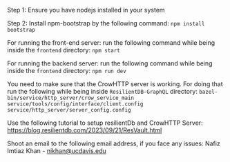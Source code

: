 Step 1:
Ensure you have nodejs installed in your system

Step 2:
Install npm-bootstrap by the following command:
`npm install bootstrap`

For running the front-end server:
run the following command while being inside the `frontend` directory:
`npm start`

For running the backend server:
run the following command while being inside the `frontend` directory:
`npm run dev`

You need to make sure that the CrowHTTP server is working. For doing that run the following while being inside `ResilientDB-GraphQL` directory:
`bazel-bin/service/http_server/crow_service_main service/tools/config/interface/client.config service/http_server/server_config.config`

Use the following tutorial to setup resilientDb and CrowHTTP Server: https://blog.resilientdb.com/2023/09/21/ResVault.html

Shoot an email to the following email address, if you face any issues:
Nafiz Imtiaz Khan  - nikhan@ucdavis.edu
